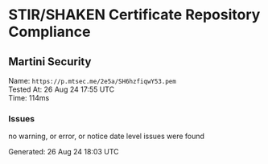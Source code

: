 # STIR/SHAKEN Certificate Repository Compliance

## Martini Security

Name: `https://p.mtsec.me/2e5a/SH6hzfiqwY53.pem`\
Tested At: 26 Aug 24 17:55 UTC\
Time: 114ms

### Issues

no warning, or error, or notice date level issues were found

Generated: 26 Aug 24 18:03 UTC